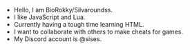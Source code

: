 - Hello, I am BioRokky/Silvaroundss.
- I like JavaScript and Lua.
- Currently having a tough time learning HTML.
- I want to collaborate with others to make cheats for games.
- My Discord account is @sises.